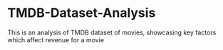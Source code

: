 # TMDB-Dataset-Analysis
This is an analysis of TMDB dataset of movies, showcasing key factors which affect revenue for a movie
